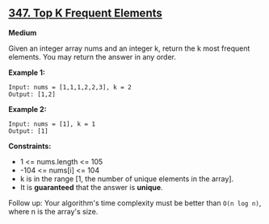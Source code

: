 ## [347. Top K Frequent Elements](https://leetcode.com/problems/top-k-frequent-elements/description/)

**Medium**

Given an integer array nums and an integer k, return the k most frequent elements. You may return the answer in any order.

 

**Example 1:**
```
Input: nums = [1,1,1,2,2,3], k = 2
Output: [1,2]
```
**Example 2:**
```
Input: nums = [1], k = 1
Output: [1]
```

**Constraints:**

- 1 <= nums.length <= 105
- -104 <= nums[i] <= 104
- k is in the range [1, the number of unique elements in the array].
- It is **guaranteed** that the answer is **unique**.
 

Follow up: Your algorithm's time complexity must be better than `O(n log n)`, where n is the array's size.